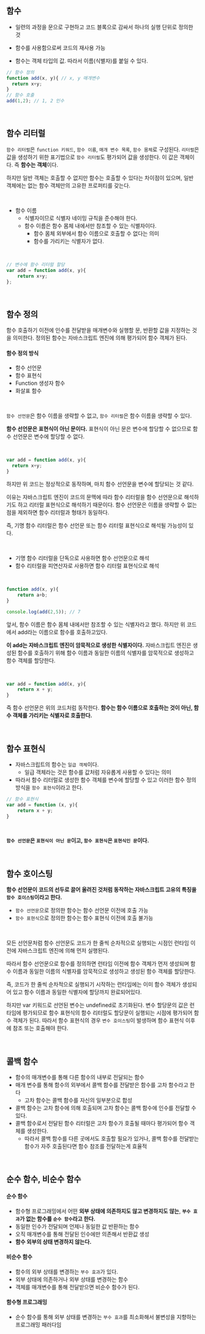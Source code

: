 ## 함수

- 일련의 과정을 문으로 구현하고 코드 블록으로 감싸서 하나의 실행 단위로 정의한 것

- 함수를 사용함으로써 코드의 재사용 가능

- 함수는 객체 타입의 값. 따라서 이름(식별자)를 붙일 수 있다.

```javascript
// 함수 정의
function add(x, y){ // x, y 매개변수
  return x+y;
}
// 함수 호출
add(1,2); // 1, 2 인수
```



<br/>



## 함수 리터럴

`함수 리터럴`은 `function 키워드`, `함수 이름`, `매개 변수 목록`, `함수 몸체`로 구성된다. `리터럴`은 값을 생성하기 위한 표기법으로 `함수 리터럴`도 평가되어 값을 생성한다. 이 값은 객체이다. 즉 **함수는 객체**이다.

하지만 일반 객체는 호출할 수 없지만 함수는 호출할 수 있다는 차이점이 있으며, 일반 객체에는 없는 함수 객체만의 고유한 프로퍼티를 갖는다.

<br/>

- 함수 이름
  - 식별자이므로 식별자 네이밍 규칙을 준수해야 한다.
  - 함수 이름은 함수 몸체 내에서만 참조할 수 있는 식별자이다.
    - 함수 몸체 외부에서 함수 이름으로 호출할 수 없다는 의미
    - 함수를 가리키는 식별자가 없다.

<br/>

```javascript
// 변수에 함수 리터럴 할당
var add = function add(x, y){
	return x+y;
};
```



<br/>



## 함수 정의

함수 호출하기 이전에 인수를 전달받을 매개변수와 실행할 문, 반환할 값을 지정하는 것을 의미한다. 정의된 함수는 자바스크립트 엔진에 의해 평가되어 함수 객체가 된다. 

#### 함수 정의 방식

- 함수 선언문
- 함수 표현식
- Function 생성자 함수
- 화살표 함수

<br/>

`함수 선언문`은 함수 이름을 생략할 수 없고, `함수 리터럴`은 함수 이름을 생략할 수 있다. 

**함수 선언문은 표현식이 아닌 문이다.** 표현식이 아닌 문은 변수에 할당할 수 없으므로 함수 선언문은 변수에 할당할 수 없다. 

<br/>

```javascript
var add = function add(x, y){
  return x+y;
}
```

하지만 위 코드는 정상적으로 동작하며, 마치 함수 선언문을 변수에 할당되는 것 같다.

이유는 자바스크립트 엔진이 코드의 문맥에 따라 함수 리터럴을 함수 선언문으로 해석하기도 하고 리터럴 표현식으로 해석하기 때문이다. 함수 선언문은 이름을 생략할 수 없는 점을 제외하면 함수 리터럴과 형태가 동일하다. 

즉, 기명 함수 리터럴은 함수 선언문 또는 함수 리터럴 표현식으로 해석될 가능성이 있다.



<br/>

- 기명 함수 리터럴을 단독으로 사용하면 함수 선언문으로 해석
- 함수 리터럴을 피연산자로 사용하면 함수 리터럴 표현식으로 해석

<br/>

```javascript
function add(x, y){
	return a+b;
}

console.log(add(2,5)); // 7
```

앞서, 함수 이름은 함수 몸체 내에서만 참조할 수 있는 식별자라고 했다. 하지만 위 코드에서 add라는 이름으로 함수를 호출하고있다. 

**이 add는 자바스크립트 엔진이 암묵적으로 생성한 식별자이다.** 자바스크립트 엔진은 생성된 함수를 호출하기 위해 함수 이름과 동일한 이름의 식별자를 암묵적으로 생성하고 함수 객체를 할당한다.

<br/>

```javascript
var add = function add(x, y){
	return x + y;
}
```

즉 함수 선언문은 위의 코드처럼 동작한다. **함수는 함수 이름으로 호출하는 것이 아닌, 함수 객체를 가리키는 식별자로 호출한다.**

<br/>

## 함수 표현식

- 자바스크립트의 함수는 `일급 객체`이다.
  - 일급 객체라는 것은 함수를 값처럼 자유롭게 사용할 수 있다는 의미
- 따라서 함수 리터럴로 생성한 함수 객체를 변수에 할당할 수 있고 이러한 함수 정의 방식을 `함수 표현식`이라고 한다.

```javascript
// 함수 표현식
var add = function (x, y){
	return x + y;
}
```

<br/>

**`함수 선언문`은 `표현식이 아닌 문`이고, `함수 표현식`은 `표현식인 문`이다.**

<br/>



## 함수 호이스팅

**함수 선언문이 코드의 선두로 끌어 올려진 것처럼 동작하는 자바스크립트 고유의 특징을 `함수 호이스팅`이라고 한다.**

- `함수 선언문`으로 정의한 함수는 함수 선언문 이전에 호출 가능
- `함수 표현식`으로 정의한 함수는 함수 표현식 이전에 호출 불가능

<br/>

모든 선언문처럼 함수 선언문도 코드가 한 줄씩 순차적으로 실행되는 시점인 런타임 이전에 자바스크립트 엔진에 의해 먼저 실행된다.

따라서 함수 선언문으로 함수를 정의하면 런타임 이전에 함수 객체가 먼저 생성되며 함수 이름과 동일한 이름의 식별자를 암묵적으로 생성하고 생성된 함수 객체를 할당한다.

즉, 코드가 한 줄씩 순차적으로 실행되기 시작하는 런타임에는 이미 함수 객체가 생성되어 있고 함수 이름과 동일한 식별자에 할당까지 완료되어있다.

하지만 var 키워드로 선언된 변수는 undefined로 초기화된다. 변수 할당문의 값은 런타임에 평가되므로 함수 표현식의 함수 리터럴도 할당문이 실행되는 시점에 평가되어 함수 객체가 된다. 따라서 함수 표현식의 경우 `변수 호이스팅`이 발생하며 함수 표현식 이후에 참조 또는 호출해야 한다.

<br/>

## 콜백 함수

- 함수의 매개변수를 통해 다른 함수의 내부로 전달되는 함수
- 매개 변수를 통해 함수의 외부에서 콜백 함수를 전달받은 함수를 고차 함수라고 한다
  - 고차 함수는 콜백 함수를 자신의 일부분으로 합성
- 콜백 함수는 고차 함수에 의해 호출되며 고차 함수는 콜백 함수에 인수를 전달할 수 있다.
- 콜백 함수로서 전달된 함수 리터럴은 고차 함수가 호출될 때마다 평가되어 함수 객체를 생성한다.
  - 따라서 콜백 함수를 다른 곳에서도 호출할 필요가 있거나, 콜백 함수를 전달받는 함수가 자주 호출된다면 함수 참조를 전달하는게 효율적

<br/>

## 순수 함수, 비순수 함수

#### 순수 함수

- 함수형 프로그래밍에서 어떤 **외부 상태에 의존하지도 않고 변경하지도 않는**, **`부수 효과`가 없는 함수를 `순수 함수`라고 한다.**
- 동일한 인수가 전달되며 언제나 동일한 값 반환하는 함수
- 오직 매개변수를 통해 전달된 인수에만 의존해서 반환값 생성
- **함수 외부의 상태 변경하지 않는다.**



#### 비순수 함수

- 함수의 외부 상태를 변경하는 `부수 효과`가 있다.
- 외부 상태에 의존하거나 외부 상태를 변경하는 함수
- 객체를 매개변수를 통해 전달받으면 비순수 함수가 된다.



#### 함수형 프로그래밍

- 순수 함수를 통해 외부 상태를 변경하는 `부수 효과`를 최소화해서 불변성을 지향하는 프로그래밍 패러다임

